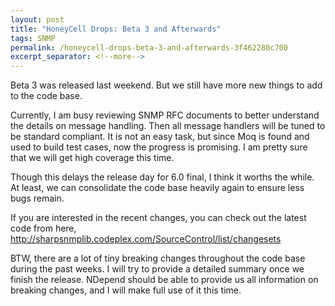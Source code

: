 ```yaml
---
layout: post
title: "HoneyCell Drops: Beta 3 and Afterwards"
tags: SNMP
permalink: /honeycell-drops-beta-3-and-afterwards-3f462280c700
excerpt_separator: <!--more-->
---
```

Beta 3 was released last weekend. But we still have more new things to add to the code base.
<!--more-->

Currently, I am busy reviewing SNMP RFC documents to better understand the details on message handling. Then all message handlers will be tuned to be standard compliant. It is not an easy task, but since Moq is found and used to build test cases, now the progress is promising. I am pretty sure that we will get high coverage this time.

Though this delays the release day for 6.0 final, I think it worths the while. At least, we can consolidate the code base heavily again to ensure less bugs remain.

If you are interested in the recent changes, you can check out the latest code from here, http://sharpsnmplib.codeplex.com/SourceControl/list/changesets

BTW, there are a lot of tiny breaking changes throughout the code base during the past weeks. I will try to provide a detailed summary once we finish the release. NDepend should be able to provide us all information on breaking changes, and I will make full use of it this time.
